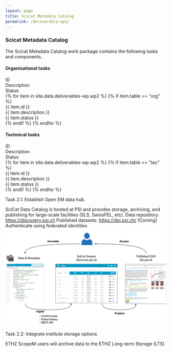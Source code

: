 ```yaml
---
layout: page
title: Scicat Metadata Catalog
permalink: /deliverable-wp2/
---
```


### Scicat Metadata Catalog ###

The Scicat Metadata Catalog work package contains the following tasks and components.

#### Organisational tasks ####

<html>
    <div class="wp-bar">
        <div class="wp-header-row">
            <div class="wp-header-col">ID</div>
            <div class="wp-header-col">Description</div>
            <div class="wp-header-col">Status</div>
        </div>
        {% for item in site.data.deliverables-wp.wp2 %}
            {% if item.table == "org" %}
            <div class="wp-row">
                <div class="wp-col">{{ item.id }}</div>
                <div class="wp-col">{{ item.description }}</div>
                <div class="wp-col wp-status {{ item.status | downcase | replace: ' ', '-' }}">{{ item.status }}</div>
            </div>
            {% endif %}
        {% endfor %}
    </div>
</html>

#### Technical tasks ####

<html>
    <div class="wp-bar">
        <div class="wp-header-row">
            <div class="wp-header-col">ID</div>
            <div class="wp-header-col">Description</div>
            <div class="wp-header-col">Status</div>
        </div>
        {% for item in site.data.deliverables-wp.wp2 %}
            {% if item.table == "tec" %}
            <div class="wp-row">
                <div class="wp-col">{{ item.id }}</div>
                <div class="wp-col">{{ item.description }}</div>
                <div class="wp-col wp-status {{ item.status | downcase | replace: ' ', '-' }}">{{ item.status }}</div>
            </div>
            {% endif %}
        {% endfor %}
    </div>
</html>

Task 2.1: Establish Open EM data hub. 

SciCat Data Catalog is hosted at PSI and provides storage, archiving, and publishing for large-scale facilities (SLS, SwissFEL, etc).
Data repository: https://discovery.psi.ch
Published datasets: https://doi.psi.ch/
(Coming) Authenticate using federated identities 

![SciCat Metadata catalog](/assets/img/scicatwp2.png)

Task 2.2: Integrate institute storage options 

ETHZ ScopeM users will archive data to the ETHZ Long-term Storage (LTS)